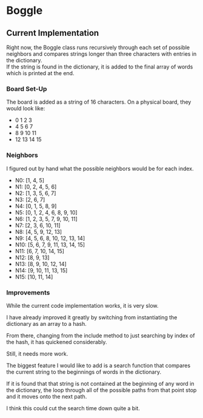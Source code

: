 # Boggle

## Current Implementation
Right now, the Boggle class runs recursively through each set of possible neighbors and compares strings longer than three characters with entries in the dictionary.  
If the string is found in the dictionary, it is added to the final array of words which is printed at the end.

### Board Set-Up
The board is added as a string of 16 characters.
On a physical board, they would look like:
+  0  1  2  3  
+  4  5  6  7
+  8  9 10 11
+ 12 13 14 15
 
### Neighbors
I figured out by hand what the possible neighbors would be for each index.
- N0:  [1, 4, 5]
- N1:  [0, 2, 4, 5, 6]
- N2:  [1, 3, 5, 6, 7]
- N3:  [2, 6, 7]
- N4:  [0, 1, 5, 8, 9]
- N5:  [0, 1, 2, 4, 6, 8, 9, 10]
- N6:  [1, 2, 3, 5, 7, 9, 10, 11]
- N7:  [2, 3, 6, 10, 11]
- N8:  [4, 5, 9, 12, 13]
- N9:  [4, 5, 6, 8, 10, 12, 13, 14]
- N10: [5, 6, 7, 9, 11, 13, 14, 15]
- N11: [6, 7, 10, 14, 15]
- N12: [8, 9, 13]
- N13: [8, 9, 10, 12, 14]
- N14: [9, 10, 11, 13, 15]
- N15: [10, 11, 14]

### Improvements
<p>While the current code implementation works, it is very slow.</p>
<p>I have already improved it greatly by switching from instantiating the dictionary as an array to a hash.</p>
<p>From there, changing from the include method to just searching by index of the hash, it has quickened considerably.</p>
<p>Still, it needs more work.</p>
<p>The biggest feature I would like to add is a search function that compares the current string to the beginnings of words in the dictionary.  </p>
<p>If it is found that that string is not contained at the beginning of any word in the dictionary, the loop through all of the possible paths from that point stop and it moves onto the next path.</p>
<p>I think this could cut the search time down quite a bit.</p>


